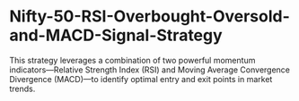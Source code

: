 # Nifty-50-RSI-Overbought-Oversold-and-MACD-Signal-Strategy
This strategy leverages a combination of two powerful momentum indicators—Relative Strength Index (RSI) and Moving Average Convergence Divergence (MACD)—to identify optimal entry and exit points in market trends.
